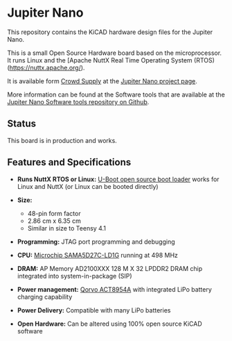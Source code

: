 # Jupiter Nano
This repository contains the KiCAD hardware design files for the Jupiter Nano.

This is a small Open Source Hardware board based on the microprocessor. It runs Linux and the [Apache NuttX Real Time Operating System (RTOS)(https://nuttx.apache.org/).

It is available form [Crowd Supply](https://www.crowdsupply.com/) at the [Jupiter Nano project page](https://www.crowdsupply.com/starcat/jupiter-nano).

More information can be found at the Software tools that are available at the [Jupiter Nano Software tools repository on Github](https://github.com/starcat-io/jupiter-nano-tools).

## Status
This board is in production and works.

## Features and Specifications

- **Runs NuttX RTOS or Linux:** [U-Boot open source boot loader](https://www.denx.de/wiki/U-Boot) works for Linux and NuttX (or Linux can be booted directly)

- **Size:**
  - 48-pin form factor
  - 2.86 cm x 6.35 cm
  - Similar in size to Teensy 4.1

- **Programming:** JTAG port programming and debugging

- **CPU:** [Microchip SAMA5D27C-LD1G](https://www.qorvo.com/products/p/ACT8945A) running at 498 MHz
- **DRAM:** AP Memory AD2100XXX 128 M X 32 LPDDR2 DRAM chip integrated into system-in-package (SIP)
- **Power management:** [Qorvo ACT8954A](https://www.qorvo.com/products/p/ACT8945A) with integrated LiPo battery charging capability
- **Power Delivery:** Compatible with many LiPo batteries
- **Open Hardware:** Can be altered using 100% open source KiCAD software
